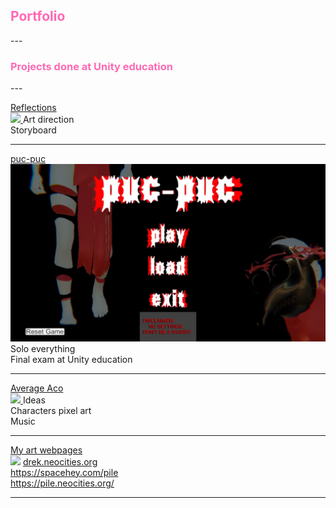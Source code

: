 <h2 style="color:HotPink">Portfolio</h2>
---

<h3 style="color:HotPink">Projects done at Unity education</h3>
---

[Reflections](https://imt-rexx.itch.io/reflections)<br>
<a href="https://imt-rexx.itch.io/reflections">
<img src="https://img.itch.zone/aW1nLzgwNjM1MjIucG5n/original/tpLy3u.png"/>
</a>
Art direction<br>
Storyboard<br>

---

[puc-puc](https://milojko-overdrajv.itch.io/puc-puc)<br>
<a href="https://milojko-overdrajv.itch.io/puc-puc">
<img src="https://raw.githubusercontent.com/Trash-o-ljub/trash-o-ljub.github.io/master/images/puc%20puc%20slika.png"/>
</a>
Solo everything<br>
Final exam at Unity education<br>

---

[Average Aco](https://callmetoots.itch.io/average-aco)<br>
<a href="https://callmetoots.itch.io/average-aco">
<img src="https://img.itch.zone/aW1nLzc2MzE2NTkucG5n/original/BZN7se.png"/>
</a>
Ideas<br>
Characters pixel art<br>
Music<br>

---

[My art webpages](https://drek.neocities.org/)<br>
<img src="https://upload.wikimedia.org/wikipedia/commons/b/be/Bliss_location%2C_Sonoma_Valley_in_2006.jpg"/>
<a href="https://drek.neocities.org/">drek.neocities.org</a><br>
<a href="https://spacehey.com/pile">https://spacehey.com/pile</a><br>
<a href="https://pile.neocities.org">https://pile.neocities.org/</a>

---
